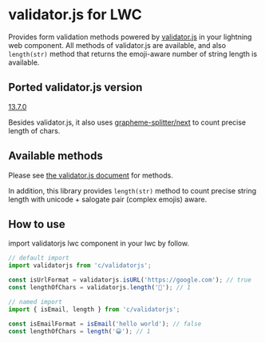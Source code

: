 # validator.js for LWC

Provides form validation methods powered by [validator.js](https://github.com/validatorjs/validator.js) in your lightning web component.
All methods of validator.js are available, and also `length(str)` method that returns the emoji-aware number of string length is available.

## Ported validator.js version
[13.7.0](https://github.com/validatorjs/validator.js/releases/tag/13.7.0)

Besides validator.js, it also uses [grapheme-splitter/next](https://github.com/JLHwung/grapheme-splitter/tree/next) to count precise length of chars.

## Available methods

Please see [the validator.js document](https://github.com/validatorjs/validator.js#validators) for methods.

In addition, this library provides `length(str)` method to count precise string length with unicode + salogate pair (complex emojis) aware.

## How to use

import validatorjs lwc component in your lwc by follow.

```js
// default import
import validatorjs from 'c/validatorjs';

const isUrlFormat = validatorjs.isURL('https://google.com'); // true
const lengthOfChars = validatorjs.length('🏴󠁧󠁢󠁷󠁬󠁳󠁿'); // 1
```

```js
// named import
import { isEmail, length } from 'c/validatorjs';

const isEmailFormat = isEmail('hello world'); // false
const lengthOfChars = length('😀'); // 1
```

